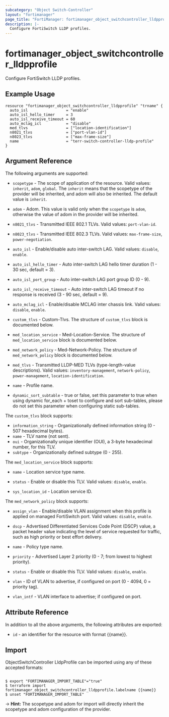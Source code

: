 ```yaml
---
subcategory: "Object Switch-Controller"
layout: "fortimanager"
page_title: "FortiManager: fortimanager_object_switchcontroller_lldpprofile"
description: |-
  Configure FortiSwitch LLDP profiles.
---
```


# fortimanager_object_switchcontroller_lldpprofile
Configure FortiSwitch LLDP profiles.

## Example Usage

```hcl
resource "fortimanager_object_switchcontroller_lldpprofile" "trname" {
  auto_isl                 = "enable"
  auto_isl_hello_timer     = 3
  auto_isl_receive_timeout = 60
  auto_mclag_icl           = "disable"
  med_tlvs                 = ["location-identification"]
  n8021_tlvs               = ["port-vlan-id"]
  n8023_tlvs               = ["max-frame-size"]
  name                     = "terr-switch-controller-lldp-profile"
}
```

## Argument Reference


The following arguments are supported:

* `scopetype` - The scope of application of the resource. Valid values: `inherit`, `adom`, `global`. The `inherit` means that the scopetype of the provider will be inherited, and adom will also be inherited. The default value is `inherit`.
* `adom` - Adom. This value is valid only when the `scopetype` is `adom`, otherwise the value of adom in the provider will be inherited.

* `n8021_tlvs` - Transmitted IEEE 802.1 TLVs. Valid values: `port-vlan-id`.

* `n8023_tlvs` - Transmitted IEEE 802.3 TLVs. Valid values: `max-frame-size`, `power-negotiation`.

* `auto_isl` - Enable/disable auto inter-switch LAG. Valid values: `disable`, `enable`.

* `auto_isl_hello_timer` - Auto inter-switch LAG hello timer duration (1 - 30 sec, default = 3).
* `auto_isl_port_group` - Auto inter-switch LAG port group ID (0 - 9).
* `auto_isl_receive_timeout` - Auto inter-switch LAG timeout if no response is received (3 - 90 sec, default = 9).
* `auto_mclag_icl` - Enable/disable MCLAG inter chassis link. Valid values: `disable`, `enable`.

* `custom_tlvs` - Custom-Tlvs. The structure of `custom_tlvs` block is documented below.
* `med_location_service` - Med-Location-Service. The structure of `med_location_service` block is documented below.
* `med_network_policy` - Med-Network-Policy. The structure of `med_network_policy` block is documented below.
* `med_tlvs` - Transmitted LLDP-MED TLVs (type-length-value descriptions). Valid values: `inventory-management`, `network-policy`, `power-management`, `location-identification`.

* `name` - Profile name.
* `dynamic_sort_subtable` - true or false, set this parameter to true when using dynamic for_each + toset to configure and sort sub-tables, please do not set this parameter when configuring static sub-tables.

The `custom_tlvs` block supports:

* `information_string` - Organizationally defined information string (0 - 507 hexadecimal bytes).
* `name` - TLV name (not sent).
* `oui` - Organizationally unique identifier (OUI), a 3-byte hexadecimal number, for this TLV.
* `subtype` - Organizationally defined subtype (0 - 255).

The `med_location_service` block supports:

* `name` - Location service type name.
* `status` - Enable or disable this TLV. Valid values: `disable`, `enable`.

* `sys_location_id` - Location service ID.

The `med_network_policy` block supports:

* `assign_vlan` - Enable/disable VLAN assignment when this profile is applied on managed FortiSwitch port. Valid values: `disable`, `enable`.

* `dscp` - Advertised Differentiated Services Code Point (DSCP) value, a packet header value indicating the level of service requested for traffic, such as high priority or best effort delivery.
* `name` - Policy type name.
* `priority` - Advertised Layer 2 priority (0 - 7; from lowest to highest priority).
* `status` - Enable or disable this TLV. Valid values: `disable`, `enable`.

* `vlan` - ID of VLAN to advertise, if configured on port (0 - 4094, 0 = priority tag).
* `vlan_intf` - VLAN interface to advertise; if configured on port.


## Attribute Reference

In addition to all the above arguments, the following attributes are exported:
* `id` - an identifier for the resource with format {{name}}.

## Import

ObjectSwitchController LldpProfile can be imported using any of these accepted formats:
```

$ export "FORTIMANAGER_IMPORT_TABLE"="true"
$ terraform import fortimanager_object_switchcontroller_lldpprofile.labelname {{name}}
$ unset "FORTIMANAGER_IMPORT_TABLE"
```
-> **Hint:** The scopetype and adom for import will directly inherit the scopetype and adom configuration of the provider.
